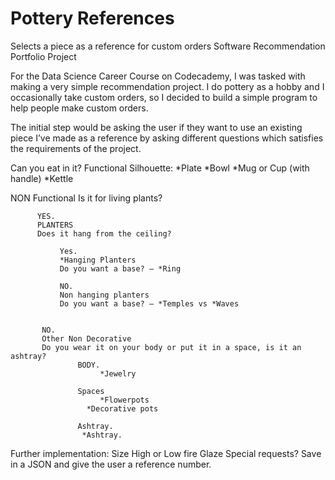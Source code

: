 # Pottery References
 Selects a piece as a reference for custom orders
Software Recommendation Portfolio Project

For the Data Science Career Course on Codecademy, I was tasked with making a very simple recommendation project. I do pottery as a hobby and I occasionally take custom orders, so I decided to build a simple program to help people make custom orders.

The initial step would be asking the user if they want to use an existing piece I’ve made as a reference by asking different questions which satisfies the requirements of the project.


Can you eat in it?
Functional
     Silhouette:
          *Plate
          *Bowl
          *Mug or Cup (with handle)
          *Kettle

NON Functional
     Is it for living plants? 

          YES.
          PLANTERS
          Does it hang from the ceiling?

               Yes. 
               *Hanging Planters 
               Do you want a base? — *Ring

               NO.
               Non hanging planters
               Do you want a base? — *Temples vs *Waves


           NO.
           Other Non Decorative
           Do you wear it on your body or put it in a space, is it an ashtray?
	               BODY.
	                    *Jewelry
	
	               Spaces
	                    *Flowerpots
                     *Decorative pots

	               Ashtray.
                    *Ashtray.

Further implementation:
Size
High or Low fire
Glaze
Special requests?
Save in a JSON and give the user a reference number.



